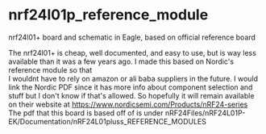 # nrf24l01p_reference_module
nrf24l01+ board and schematic in Eagle, based on official reference board

The nrf24l01+ is cheap, well documented, and easy to use, but is way less available than it was a few years ago. I made this based on Nordic's reference module so that  
I wouldnt have to rely on amazon or ali baba suppliers in the future.  I would link the Nordic PDF since it has more info about component selection and stuff but I don't know if that's allowed.  So hopefully it will remain available on their website at https://www.nordicsemi.com/Products/nRF24-series
The pdf that this board is based off of is under nRF24Files/nRF24L01P-EK/Documentation/nRF24L01pluss_REFERENCE_MODULES
